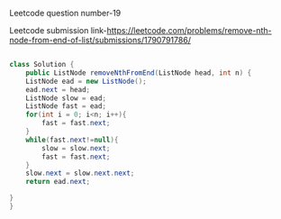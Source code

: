 Leetcode question number-19


Leetcode submission link-https://leetcode.com/problems/remove-nth-node-from-end-of-list/submissions/1790791786/


```java

class Solution {
    public ListNode removeNthFromEnd(ListNode head, int n) {
    ListNode ead = new ListNode();
    ead.next = head;
    ListNode slow = ead;
    ListNode fast = ead;
    for(int i = 0; i<n; i++){
        fast = fast.next;
    }
    while(fast.next!=null){
        slow = slow.next;
        fast = fast.next;
    }
    slow.next = slow.next.next;
    return ead.next;

}
}
